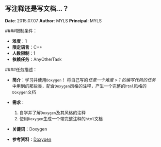 写注释还是写文档…？
---

**Date**: 2015.07.07
**Author**: MYLS
**Principal**: MYLS

####限制条件：

 - **难度**：1
 - **限定语言**：C++
 - **人数限制**：1
 - **依赖任务**：AnyOtherTask

####任务描述：

 - **简介**：学习并使用`Doxygen`！
 将自己写的*任意一个难度 > 1 的编写代码的任务*中用到的那些类，配合`Doxygen`风格的注释，产生一个完整的`html`风格的`Doxygen`文档
 - **需求**：
    1. 自学并了解`Doxygen`及其风格的注释
    2. 使用`Doxygen`生成一个带完整注释的`html`文档

 - **关键词**：Doxygen
 - **参考资料**：[Doxygen](http://www.doxygen.nl/)
